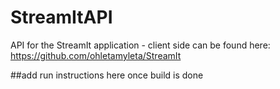 # StreamItAPI
API for the StreamIt application - client side can be found here:
https://github.com/ohletamyleta/StreamIt

##add run instructions here once build is done
